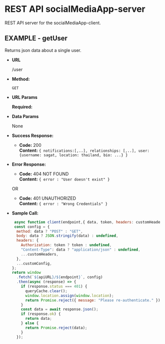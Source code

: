 # REST API socialMediaApp-server
REST API server for the socialMediaApp-client.

**EXAMPLE - getUser**
----
  Returns json data about a single user.

* **URL**

  /user

* **Method:**

  `GET`
  
*  **URL Params**

   **Required:**
 

* **Data Params**

  None

* **Success Response:**

  * **Code:** 200 <br />
    **Content:** `{ notifications:[,..], relationships: [,..], user:{username: sagat, location: thailand, bio: ...} }`
 
* **Error Response:**

  * **Code:** 404 NOT FOUND <br />
    **Content:** `{ error : "User doesn't exist" }`

  OR

  * **Code:** 401 UNAUTHORIZED <br />
    **Content:** `{ error : "Wrong Credentials" }`

* **Sample Call:**

  ```javascript
   async function client(endpoint,{ data, token, headers: customHeaders, ...customConfig } = {}) {
   const config = {
    method: data ? "POST" : "GET",
    body: data ? JSON.stringify(data) : undefined,
    headers: {
      Authorization: token ? token : undefined,
      "Content-Type": data ? "application/json" : undefined,
      ...customHeaders,
    },
    ...customConfig,
  };
  return window
    .fetch(`${apiURL}/${endpoint}`, config)
    .then(async (response) => {
      if (response.status === 401) {
        queryCache.clear();
        window.location.assign(window.location);
        return Promise.reject({ message: "Please re-authenticate." });
      }
      const data = await response.json();
      if (response.ok) {
        return data;
      } else {
        return Promise.reject(data);
      }
    });
